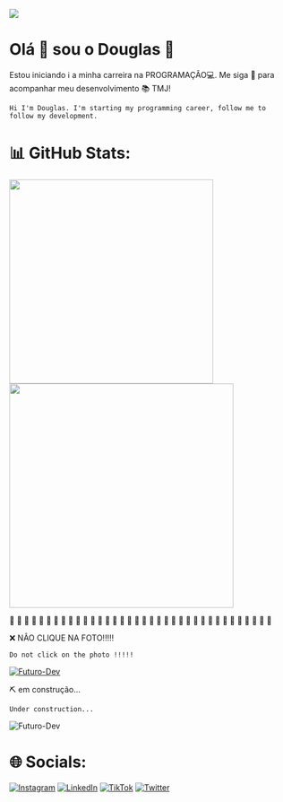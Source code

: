 ![](https://user-images.githubusercontent.com/74038190/215283417-55c9fe42-d47b-4b51-94d1-cfc135280cbd.gif)



# Olá 👋  sou o Douglas :boy:



Estou iniciando :information_source: a minha carreira na PROGRAMAÇÂO:computer:. Me siga :sparkling_heart: para acompanhar meu desenvolvimento :books: TMJ!

```
Hi I'm Douglas. I'm starting my programming career, follow me to follow my development.
```

# 📊 GitHub Stats:





<img src="https://github-readme-stats-wheat-two-53.vercel.app/api?username=DouglasM1guel&theme=neon&hide_border=false&include_all_commits=false&count_private=false"  width="364px" />                    <img src="https://github-readme-streak-stats.herokuapp.com/?user=DouglasM1guel&theme=neon&hide_border=false"  width="400px" />



 :anger:  :anger:   :anger:  :anger:   :anger:  :anger:  :anger:  :anger:   :anger:   :anger:   :anger:   :anger:   :anger:   :anger:   :anger:    :anger:    :anger:    :anger:    :anger:    :anger:   :anger:   :anger:    :anger:    :anger:   :anger:   :anger:    :anger:  :anger:   :anger:  :anger:   :anger:    :anger:  :anger:  :anger:   :anger:  :anger:  



:x: NÂO CLIQUE NA FOTO!!!!!

```
Do not click on the photo !!!!!
```

[![Futuro-Dev](https://im4.ezgif.com/tmp/ezgif-4-75a192177d.gif)](https://gerarmemes.s3.us-east-2.amazonaws.com/memes/5c6ad96a.webp)





  :pick: em construção...

```
Under construction...
```

![Futuro-Dev](https://user-images.githubusercontent.com/74038190/240885348-491e3e44-11a0-487a-b07b-717f677bbe4a.gif)

# 🌐 Socials:
[![Instagram](https://img.shields.io/badge/Instagram-%23E4405F.svg?logo=Instagram&logoColor=white)](https://instagram.com/ziggyfreat) [![LinkedIn](https://img.shields.io/badge/LinkedIn-%230077B5.svg?logo=linkedin&logoColor=white)](https://linkedin.com/in/) [![TikTok](https://img.shields.io/badge/TikTok-%23000000.svg?logo=TikTok&logoColor=white)](https://tiktok.com/@douglasmiguew) [![Twitter](https://img.shields.io/badge/Twitter-%231DA1F2.svg?logo=Twitter&logoColor=white)](https://twitter.com/ziggyfreat) 



